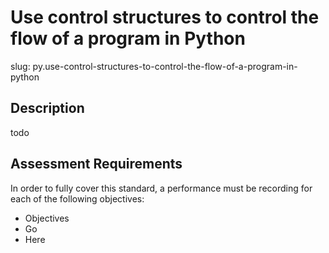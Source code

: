 # Use control structures to control the flow of a program in Python

slug: py.use-control-structures-to-control-the-flow-of-a-program-in-python

## Description
todo

## Assessment Requirements
In order to fully cover this standard, a performance must be recording for each of the following objectives:

- Objectives
- Go
- Here